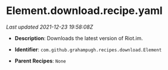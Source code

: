 # Element.download.recipe.yaml

_Last updated 2021-12-23 19:58:08Z_

- **Description**: Downloads the latest version of Riot.im.

- **Identifier**: `com.github.grahampugh.recipes.download.Element`

- **Parent Recipes**: `None`